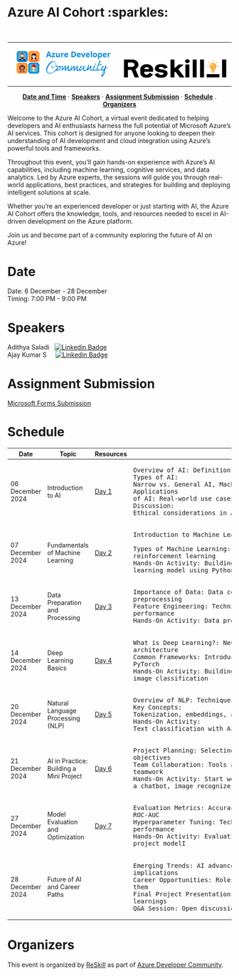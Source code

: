 <h1>Azure AI Cohort :sparkles: </h1>
<br>
<table align="center" style="border: none;">
<td><img src="./azdev.png" width="300px" heigth="300px" /></td><td>&nbsp; <img src="./reskill.png" width="300px" heigth="300px" /></td> 
</table>

<p align="center">
  <a href="#date"><strong>Date and Time</strong></a> ·
  <a href="#speakers"><strong>Speakers</strong></a> ·
  <a href="#assignment-submission"><strong>Assignment Submission</strong></a> ·
  <a href="#schedule"><strong>Schedule</strong></a> . 
  <a href="#organizers"><strong>Organizers</strong></a> 
  
</p>
  Welcome to the Azure AI Cohort, a virtual event dedicated to helping developers and AI enthusiasts harness the full potential of Microsoft Azure’s AI services. This cohort is designed for anyone looking to deepen their understanding of AI development and cloud integration using Azure’s powerful tools and frameworks.

Throughout this event, you’ll gain hands-on experience with Azure’s AI capabilities, including machine learning, cognitive services, and data analytics. Led by Azure experts, the sessions will guide you through real-world applications, best practices, and strategies for building and deploying intelligent solutions at scale.

Whether you’re an experienced developer or just starting with AI, the Azure AI Cohort offers the knowledge, tools, and resources needed to excel in AI-driven development on the Azure platform.

Join us and become part of a community exploring the future of AI on Azure!

# Date
 Date: 6 December - 28 December <br />
 Timing: 7:00 PM - 9:00 PM

# Speakers
Adithya Saladi &nbsp; [![Linkedin Badge](https://img.shields.io/badge/-adithyasaladi-0e76a8?style=flat&labelColor=0e76a8&logo=linkedin&logoColor=white)](https://www.linkedin.com/in/adithyasaladi/) &nbsp;
<br />
Ajay Kumar S &nbsp; &nbsp;  [![Linkedin Badge](https://img.shields.io/badge/-movingtoweb-0e76a8?style=flat&labelColor=0e76a8&logo=linkedin&logoColor=white)](https://www.linkedin.com/in/movingtoweb/) &nbsp;
<br />

# Assignment Submission
[Microsoft Forms Submission](https://forms.office.com/r/MwtiC6U7Ju?origin=lprLink)

# Schedule
| Date          | Topic         | Resources     | Agenda         | 
| ------------- | ------------- | ------------- | ------------- |
| 06 December 2024 | Introduction to AI | [Day 1](https://github.com/TechHandbooks/azure-ai-cohort-day-1) | <pre>Overview of AI: Definition and history <br />Types of AI: Narrow vs. General AI, Machine Learning, Deep Learning<br />Applications of AI: Real-world use cases in various industries<br />Discussion: Ethical considerations in AI </pre> |
| 07 December 2024 | Fundamentals of Machine Learning | [Day 2](https://github.com/TechHandbooks/azure-ai-cohort-day-2) | <pre>Introduction to Machine Learning: Key concepts and terminology <br/>Types of Machine Learning: Supervised, unsupervised, and reinforcement learning <br/>Hands-On Activity: Building a simple machine learning model using Python and scikit-learn </pre> |
| 13 December 2024 | Data Preparation and Processing | [Day 3](https://github.com/TechHandbooks/azure-ai-cohort-day-3) | <pre>Importance of Data: Data collection, cleaning, and preprocessing<br/>Feature Engineering: Techniques for improving model performance<br/>Hands-On Activity: Data preprocess </pre> |
| 14 December 2024 | Deep Learning Basics | [Day 4](https://github.com/TechHandbooks/azure-ai-cohort-day-4) | <pre>What is Deep Learning?: Neural networks and their architecture<br/>Common Frameworks: Introduction to Azure Databricks and PyTorch<br/>Hands-On Activity: Building a simple neural network for image classification </pre> |
| 20 December 2024 | Natural Language Processing (NLP) | [Day 5](https://github.com/TechHandbooks/azure-ai-cohort-day-5) | <pre>Overview of NLP: Techniques and applications<br/>Key Concepts: Tokenization, embeddings, and language models<br/>Hands-On Activity: Text classification with Azure ML Service </pre> |
| 21 December 2024 | AI in Practice: Building a Mini Project | [Day 6](https://github.com/TechHandbooks/azure-ai-cohort-day-6) | <pre>Project Planning: Selecting a project idea and defining objectives<br/>Team Collaboration: Tools and practices for effective teamwork<br/>Hands-On Activity: Start working on the mini project (e.g., a chatbot, image recognizer) </pre> |
| 27 December 2024 | Model Evaluation and Optimization | [Day 7](https://github.com/TechHandbooks/azure-ai-cohort-day-7) | <pre>Evaluation Metrics: Accuracy, precision, recall, F1-score, and ROC-AUC<br/>Hyperparameter Tuning: Techniques to optimize model performance<br/>Hands-On Activity: Evaluating and tuning the mini project modelI </pre> |
| 28 December 2024 | Future of AI and Career Paths | []() | <pre>Emerging Trends: AI advancements and their implications<br/>Career Opportunities: Roles in AI and how to pursue them<br/>Final Project Presentations: Showcase mini projects and share learnings<br/>Q&A Session: Open discussion on AI topics of interest </pre> |

# Organizers
This event is organized by <a href="https://reskilll.com/">ReSkill</a> as part of <a href="https://azdev.reskilll.com/">Azure Developer Community</a>.
